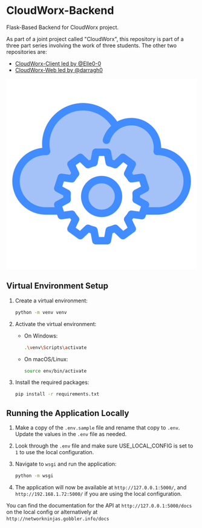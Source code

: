 # CloudWorx-Backend

Flask-Based Backend for CloudWorx project.

As part of a joint project called "CloudWorx", this repository is part of a three part series involving the work of three students.
The other two repositories are:

- [CloudWorx-Client led by @Elle0-0](https://github.com/Elle0-0/CloudWorx-Desktop-Client)
- [CloudWorx-Web led by @darragh0](https://github.com/darragh0/CloudWorx-WApp)

![CloudWorx Logo](cloudworx-logo.png)

## Virtual Environment Setup

1. Create a virtual environment:

    ```bash
    python -m venv venv
    ```

2. Activate the virtual environment:
    - On Windows:

      ```bash
      .\venv\Scripts\activate
      ```

    - On macOS/Linux:

      ```bash
      source env/bin/activate
      ```

3. Install the required packages:

    ```bash
    pip install -r requirements.txt
    ```

## Running the Application Locally

1. Make a copy of the `.env.sample` file and rename that copy to `.env`. Update the values in the `.env` file as needed.

2. Look through the `.env` file and make sure USE_LOCAL_CONFIG is set to `1` to use the local configuration.

3. Navigate to `wsgi` and run the application:

    ```bash
    python -m wsgi
    ```

4. The application will now be available at `http://127.0.0.1:5000/`, and `http://192.168.1.72:5000/` if you are using the local configuration.

You can find the documentation for the API at `http://127.0.0.1:5000/docs` on the local config or alternatively at `http://networkninjas.gobbler.info/docs`
